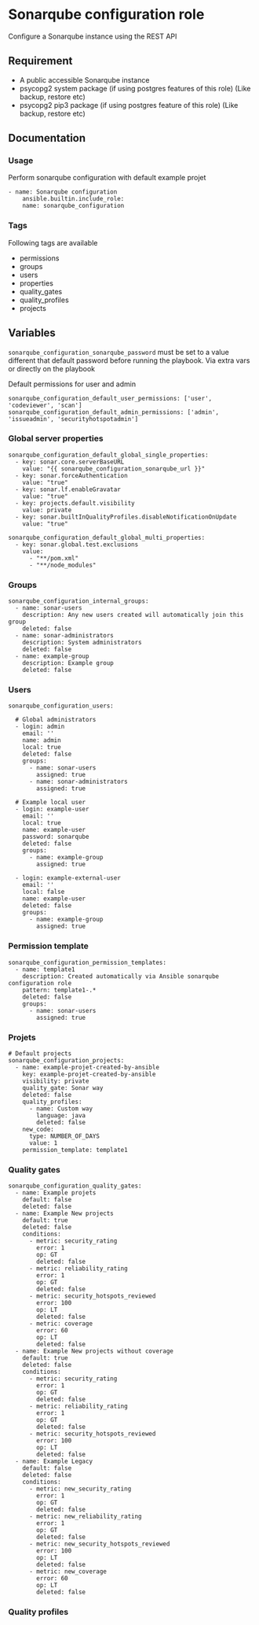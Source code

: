 # Sonarqube configuration role

Configure a Sonarqube instance using the REST API

## Requirement

- A public accessible Sonarqube instance
- psycopg2 system package (if using postgres features of this role) (Like backup, restore etc)
- psycopg2 pip3 package (if using postgres feature of this role) (Like backup, restore etc)


## Documentation

### Usage

Perform sonarqube configuration with default example projet
```
- name: Sonarqube configuration
    ansible.builtin.include_role:
    name: sonarqube_configuration
```

### Tags

Following tags are available

- permissions
- groups
- users
- properties
- quality_gates
- quality_profiles
- projects

## Variables

`sonarqube_configuration_sonarqube_password` must be set to a value different that default password before running the playbook. Via extra vars or directly on the playbook

Default permissions for user and admin

```
sonarqube_configuration_default_user_permissions: ['user', 'codeviewer', 'scan']
sonarqube_configuration_default_admin_permissions: ['admin', 'issueadmin', 'securityhotspotadmin']
```

### Global server properties

```
sonarqube_configuration_default_global_single_properties:
  - key: sonar.core.serverBaseURL
    value: "{{ sonarqube_configuration_sonarqube_url }}"
  - key: sonar.forceAuthentication
    value: "true"
  - key: sonar.lf.enableGravatar
    value: "true"
  - key: projects.default.visibility
    value: private
  - key: sonar.builtInQualityProfiles.disableNotificationOnUpdate
    value: "true"
```

```
sonarqube_configuration_default_global_multi_properties:
  - key: sonar.global.test.exclusions
    value:
      - "**/pom.xml"
      - "**/node_modules"
```

### Groups

```
sonarqube_configuration_internal_groups:
  - name: sonar-users
    description: Any new users created will automatically join this group
    deleted: false
  - name: sonar-administrators
    description: System administrators
    deleted: false
  - name: example-group
    description: Example group
    deleted: false
```

### Users

```
sonarqube_configuration_users:

  # Global administrators
  - login: admin
    email: ''
    name: admin
    local: true
    deleted: false
    groups:
      - name: sonar-users
        assigned: true
      - name: sonar-administrators
        assigned: true

  # Example local user
  - login: example-user
    email: ''
    local: true
    name: example-user
    password: sonarqube
    deleted: false
    groups:
      - name: example-group
        assigned: true

  - login: example-external-user
    email: ''
    local: false
    name: example-user
    deleted: false
    groups:
      - name: example-group
        assigned: true
```

### Permission template

```
sonarqube_configuration_permission_templates:
  - name: template1
    description: Created automatically via Ansible sonarqube configuration role
    pattern: template1-.*
    deleted: false
    groups:
      - name: sonar-users
        assigned: true
```

### Projets

```
# Default projects
sonarqube_configuration_projects:
  - name: example-projet-created-by-ansible
    key: example-projet-created-by-ansible
    visibility: private
    quality_gate: Sonar way
    deleted: false
    quality_profiles:
      - name: Custom way
        language: java
        deleted: false
    new_code:
      type: NUMBER_OF_DAYS
      value: 1
    permission_template: template1
```

### Quality gates

```
sonarqube_configuration_quality_gates:
  - name: Example projets
    default: false
    deleted: false
  - name: Example New projects
    default: true
    deleted: false
    conditions:
      - metric: security_rating
        error: 1
        op: GT
        deleted: false
      - metric: reliability_rating
        error: 1
        op: GT
        deleted: false
      - metric: security_hotspots_reviewed
        error: 100
        op: LT
        deleted: false
      - metric: coverage
        error: 60
        op: LT
        deleted: false
  - name: Example New projects without coverage
    default: true
    deleted: false
    conditions:
      - metric: security_rating
        error: 1
        op: GT
        deleted: false
      - metric: reliability_rating
        error: 1
        op: GT
        deleted: false
      - metric: security_hotspots_reviewed
        error: 100
        op: LT
        deleted: false
  - name: Example Legacy
    default: false
    deleted: false
    conditions:
      - metric: new_security_rating
        error: 1
        op: GT
        deleted: false
      - metric: new_reliability_rating
        error: 1
        op: GT
        deleted: false
      - metric: new_security_hotspots_reviewed
        error: 100
        op: LT
        deleted: false
      - metric: new_coverage
        error: 60
        op: LT
        deleted: false
```

### Quality profiles

```

```